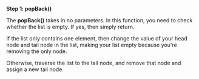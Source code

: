 <!--title={Deleting Elements From the End}--> 

<!--badges={Algorithms:2,Python:2}-->

<!--concepts={Inserting Into a Linked List}-->

**Step 1: popBack()**

The **popBack()** takes in no parameters. In this function, you need to check whether the list is empty. If yes, then simply return.

If the list only contains one element, then change the value of your head node and tail node in the list, making your list empty because you're removing the only node.

Otherwise, traverse the list to the tail node, and remove that node and assign a new tail node.